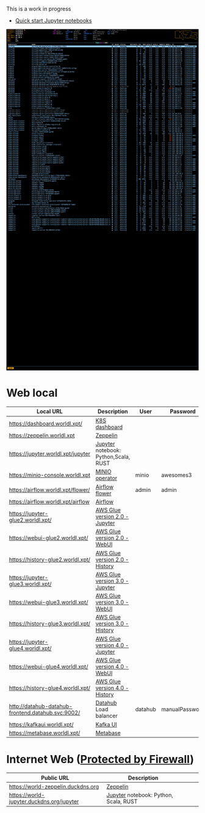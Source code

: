 This is a work in progress

   * [Quick start Jupyter notebooks](https://github.com/rogeriomm/lab-k8s-notebooks/tree/master/jupyter-notebooks/quick-start)


<img src="docs/K8sPodsCluster2.png" alt="drawing" width="1000"/>


# Web local
| Local URL                                         | Description                                                                                                                | User    | Password       |
|---------------------------------------------------|----------------------------------------------------------------------------------------------------------------------------|---------|----------------|
| https://dashboard.worldl.xpt/                     | [K8S dashboard](https://kubernetes.io/docs/tasks/access-application-cluster/web-ui-dashboard/)                             |         |                |
| https://zeppelin.worldl.xpt                       | [Zeppelin](https://zeppelin.apache.org/)                                                                                   |         |                |
| https://jupyter.worldl.xpt/jupyter                | [Jupyter](https://jupyter.org/) notebook: Python,Scala, RUST                                                               |         |                |
| https://minio-console.worldl.xpt                  | [MINIO operator](https://github.com/minio/operator/)                                                                       | minio   | awesomes3      |
| https://airflow.worldl.xpt/flower/                | [Airflow flower](https://airflow.apache.org/docs/apache-airflow/stable/administration-and-deployment/security/flower.html) | admin   | admin          |
| https://airflow.worldl.xpt/airflow                | [Airflow](https://airflow.apache.org/docs/apache-airflow/stable/index.html)                                                |         |                |
| https://jupyter-glue2.worldl.xpt/                 | [AWS Glue version 2.0 - Jupyter](https://docs.aws.amazon.com/glue/latest/dg/aws-glue-programming-etl-libraries.html)       |         |                |
| https://webui-glue2.worldl.xpt/                   | [AWS Glue version 2.0 - WebUI](https://docs.aws.amazon.com/glue/latest/dg/aws-glue-programming-etl-libraries.html)         |         |                |
| https://history-glue2.worldl.xpt/                 | [AWS Glue version 2.0 - History](https://docs.aws.amazon.com/glue/latest/dg/aws-glue-programming-etl-libraries.html)       |         |                |
| https://jupyter-glue3.worldl.xpt/                 | [AWS Glue version 3.0 - Jupyter](https://docs.aws.amazon.com/glue/latest/dg/aws-glue-programming-etl-libraries.html)       |         |                |
| https://webui-glue3.worldl.xpt/                   | [AWS Glue version 3.0 - WebUI](https://docs.aws.amazon.com/glue/latest/dg/aws-glue-programming-etl-libraries.html)         |         |                |
| https://history-glue3.worldl.xpt/                 | [AWS Glue version 3.0 - History](https://docs.aws.amazon.com/glue/latest/dg/aws-glue-programming-etl-libraries.html)       |         |                |
| https://jupyter-glue4.worldl.xpt/                 | [AWS Glue version 4.0 - Jupyter](https://docs.aws.amazon.com/glue/latest/dg/aws-glue-programming-etl-libraries.html)       |         |                |
| https://webui-glue4.worldl.xpt/                   | [AWS Glue version 4.0 - WebUI](https://docs.aws.amazon.com/glue/latest/dg/aws-glue-programming-etl-libraries.html)         |         |                |
| https://history-glue4.worldl.xpt/                 | [AWS Glue version 4.0 - History](https://docs.aws.amazon.com/glue/latest/dg/aws-glue-programming-etl-libraries.html)       |         |                |
| http://datahub-datahub-frontend.datahub.svc:9002/ | [Datahub](https://datahubproject.io)         Load balancer                                                                 | datahub | manualPassword |
| https://kafkaui.worldl.xpt/                       | [Kafka UI](https://github.com/provectus/kafka-ui)                                                                          |         |
| https://metabase.worldl.xpt/                      | [Metabase](https://www.metabase.com)                                                                                       |         |

# Internet Web ([Protected by Firewall](https://github.com/rogeriomm/public-server))
| Public URL                                 | Description                                                   |                   |   |   |
|--------------------------------------------|---------------------------------------------------------------|-------------------|---|---|
| https://world-zeppelin.duckdns.org         | [Zeppelin](https://zeppelin.apache.org/)                      |                   |   |   |
| https://world-jupyter.duckdns.org/jupyter  | [Jupyter](https://jupyter.org/) notebook: Python, Scala, RUST |                   |   |   |
